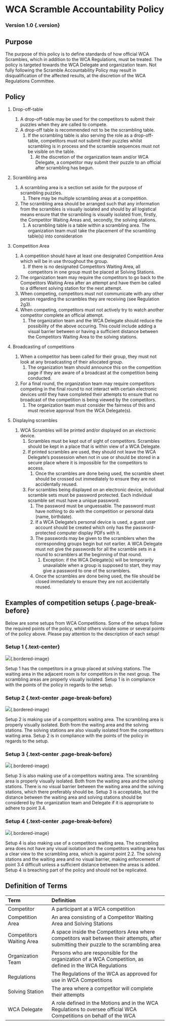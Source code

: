 # WCA Scramble Accountability Policy

### Version 1.0 {.version}

## Purpose

The purpose of this policy is to define standards of how official WCA Scrambles, which in addition to the WCA Regulations, must be treated. The policy is targeted towards the WCA Delegate and organization team. Not fully following the Scramble Accountability Policy may result in disqualification of the affected results, at the discretion of the WCA Regulations Committee.

## Policy

1. Drop-off-table

    1. A drop-off-table may be used for the competitors to submit their puzzles when they are called to compete.
    2. A drop-off table is recommended not to be the scrambling table.
        1. If the scrambling table is also serving the role as a drop-off-table, competitors must not submit their puzzles whilst scrambling is in process and the scramble sequences must not be visible on the table.
            1. At the discretion of the organization team and/or WCA Delegate, a competitor may submit their puzzle to an official after scrambling has begun.

2. Scrambling area

    1. A scrambling area is a section set aside for the purpose of scrambling puzzles.
        1. There may be multiple scrambling areas at a competition.
    2. The scrambling area should be arranged such that any information from the scrambles is visually isolated and should by all logistical means ensure that the scrambling is visually isolated from, firstly, the Competitor Waiting Areas and, secondly, the solving stations.
        1. A scrambling table is a table within a scrambling area. The organization team must take the placement of the scrambling table(s) into consideration

3. Competition Area

    1. A competition should have at least one designated Competition Area which will be in use throughout the group.
        1. If there is no designated Competitors Waiting Area, all competitors in one group must be placed at Solving Stations.
    2. The organization team may require the competitors to go back to the Competitors Waiting Area after an attempt and have them be called to a different solving station for the next attempt.
    3. When competing, competitors must not communicate with any other person regarding the scrambles they are receiving (see Regulation 2g3).
    4. When competing, competitors must not actively try to watch another competitor complete an official attempt.
        1. The organization team and the WCA Delegate should reduce the possibility of the above occuring. This could include adding a visual barrier between or having a sufficient distance between the Competitors Waiting Area to the solving stations.

4. Broadcasting of competitions

    1. When a competitor has been called for their group, they must not look at any broadcasting of their allocated group.
        1. The organization team should announce this on the competition page if they are aware of a broadcast at the competition being conducted.
    2. For a final round, the organization team may require competitors competing in the final round to not interact with certain electronic devices until they have completed their attempts to ensure that no broadcast of the competition is being viewed by the competitors.
        1. The organization team must consider the fairness of this and must receive approval from the WCA Delegate(s).

5. Displaying scrambles
    1. WCA Scrambles will be printed and/or displayed on an electronic device.
        1. Scrambles must be kept out of sight of competitors. Scrambles should be kept in a place that is within view of a WCA Delegate.
        2. If printed scrambles are used, they should not leave the WCA Delegate’s possession when not in use or should be stored in a secure place where it is impossible for the competitors to access.
            1. Once the scrambles are done being used, the scramble sheet should be crossed out immediately to ensure they are not accidentally reused.
        3. For scrambles being displayed on an electronic device, individual scramble sets must be password protected. Each individual scramble set must have a unique password.
            1. The password must be unguessable. The password must have nothing to do with the competition or personal data (name, birthdate).
            2. If a WCA Delegate’s personal device is used, a guest user account should be created which only has the password-protected computer display PDFs with it.
            3. The passwords may be given to the scramblers when the corresponding groups begin but not earlier. A WCA Delegate must not give the passwords for all the scramble sets in a round to scramblers at the beginning of that round.
                1. Exception: if the WCA Delegate(s) will be temporarily unavailable when a group is supposed to start, they may give a password to one of the scramblers.
            4. Once the scrambles are done being used, the file should be closed immediately to ensure they are not accidentally reused.

## Examples of competition setups {.page-break-before}

Below are some setups from WCA Competitions. Some of the setups follow the required points of the policy, whilst others violate some or several points of the policy above. Please pay attention to the description of each setup!

### Setup 1 {.text-center}

![](images/chengdu-new-year-2021.png){.bordered-image}

Setup 1 has the competitors in a group placed at solving stations. The waiting area in the adjacent room is for competitors in the next group. The scrambling areas are properly visually isolated. Setup 1 is in compliance with the points of the policy in regards to the setup.

### Setup 2 {.text-center .page-break-before}

![](images/nordic-champs-2019.png){.bordered-image}

Setup 2 is making use of a competitors waiting area. The scrambling area is properly visually isolated. Both from the waiting area and the solving stations. The solving stations are also visually isolated from the competitors waiting area. Setup 2 is in compliance with the points of the policy in regards to the setup.

### Setup 3 {.text-center .page-break-before}

![](images/latvian-open-2019.png){.bordered-image}

Setup 3 is also making use of a competitors waiting area. The scrambling area is properly visually isolated. Both from the waiting area and the solving stations. There is no visual barrier between the waiting area and the solving stations, which there preferably should be. Setup 3 is acceptable, but the distance between the waiting area and solving stations should be considered by the organization team and Delegate if it is appropriate to adhere to point 3.4.

### Setup 4 {.text-center .page-break-before}

![](images/manchester-2018.png){.bordered-image}

Setup 4 is also making use of a competitors waiting area. The scrambling area does not have any visual isolation and the competitors waiting area has a clear view to the scrambling area, which is against point 2.2. The solving stations and the waiting area and no visual barrier, making enforcement of point 3.4 difficult unless a sufficient distance between the areas is added. Setup 4 is breaching part of the policy and should not be replicated.

## Definition of Terms

| Term | Definition |
| :-- | :------ |
| Competitor | A participant at a WCA competition |
| Competition Area | An area consisting of a Competitor Waiting Area and Solving Stations |
| Competitors Waiting Area | A space inside the Competitors Area where competitors wait between their attempts, after submitting their puzzle to the scrambling area |
| Organization Team | Persons who are responsible for the organization of a WCA Competition, as defined in the WCA Regulations |
| Regulations | The Regulations of the WCA as approved for use in WCA Competitions |
| Solving Station | The area where a competitor will complete their attempts |
| WCA Delegate | A role defined in the Motions and in the WCA Regulations to oversee official WCA Competitions on behalf of the WCA |
